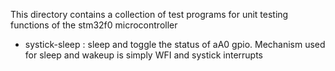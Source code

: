 This directory contains a collection of test programs for unit testing functions of the stm32f0 microcontroller

* systick-sleep : sleep and toggle the status of aA0 gpio. Mechanism used for sleep and wakeup is simply WFI and systick interrupts
